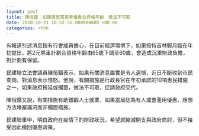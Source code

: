```yaml
---
layout: post
title: 陳恒鑌：如擱置放寬乘車優惠合資格年齡　做法不可取
date: 2020-10-21 16:52:55.000000000 +08:00
categories: rthk
---
```


有報道引述消息指有行會成員擔心，在目前經濟環境下，如果按特首林鄭月娥在年初提出，將2元乘車計劃合資格年齡由65歲下調至60歲，會造成沉重財政負擔，對計劃有保留。

民建聯立法會議員陳恒鑌表示，如果有關消息屬實是令人遺憾，近日不斷收到市民查詢，對消息表示憤怒。他說，有關措施是行政長官在年初承諾的10項惠民措施之一，如果政府拖延或擱置，做法不可取，促請政府交代。

陳恒鑌又說，有關措施有助銀齡人士就業，如果當局認為有人或會濫用優惠，應想方法堵塞漏洞而非擱置措施。

民建聯重申，明白政府在疫情下的財政狀況，希望就縮減開支與政府商討，但不接受因此撤回優惠政策。
